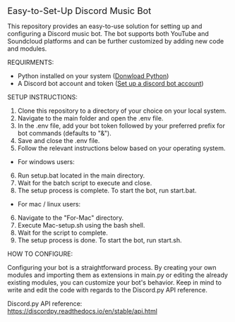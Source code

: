 <span style="font-size: 20px;">Easy-to-Set-Up Discord Music Bot</span>

This repository provides an easy-to-use solution for setting up and configuring a Discord music bot.
The bot supports both YouTube and Soundcloud platforms and can be further customized by adding new code and modules.

REQUIRMENTS:

- Python installed on your system ([Donwload Python](https://www.python.org/downloads/))
- A Discord bot account and token ([Set up a discord bot account](https://discordpy.readthedocs.io/en/stable/discord.html))

SETUP INSTRUCTIONS:

1. Clone this repository to a directory of your choice on your local system.
2. Navigate to the main folder and open the .env file.
3. In the .env file, add your bot token followed by your preferred prefix for bot commands (defaults to "&").
4. Save and close the .env file.
5. Follow the relevant instructions below based on your operating system.

- For windows users:

6. Run setup.bat located in the main directory.
7. Wait for the batch script to execute and close.
8. The setup process is complete. To start the bot, run start.bat.

- For mac / linux users:

6. Navigate to the "For-Mac" directory.
7. Execute Mac-setup.sh using the bash shell.
8. Wait for the script to complete.
9. The setup process is done. To start the bot, run start.sh.

HOW TO CONFIGURE:

Configuring your bot is a straightforward process. By creating your own modules and importing them as extensions in main.py or
editing the already existing modules, you can customize your bot's behavior.
Keep in mind to write and edit the code with regards to the Discord.py API reference.

Discord.py API reference: https://discordpy.readthedocs.io/en/stable/api.html
